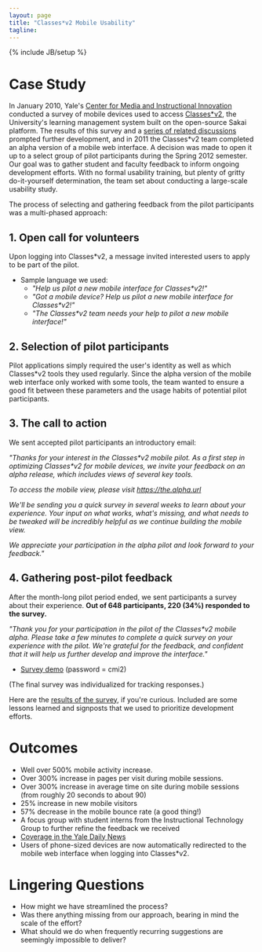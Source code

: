 ```yaml
---
layout: page
title: "Classes*v2 Mobile Usability"
tagline: 
---
```

{% include JB/setup %}

# Case Study

In January 2010, Yale's [Center for Media and Instructional Innovation](http://cmii.yale.edu) conducted a survey of mobile devices used to access [Classes\*v2](https://classesv2.yale.edu/), the University's learning management system built on the open-source Sakai platform. The results of this survey and a [series of related discussions](https://yale.box.com/s/vz49cp2oi6oeqah3zhda) prompted further development, and in 2011 the Classes\*v2 team completed an alpha version of a mobile web interface. A decision was made to open it up to a select group of pilot participants during the Spring 2012 semester. Our goal was to gather student and faculty feedback to inform ongoing development efforts. With no formal usability training, but plenty of gritty do-it-yourself determination, the team set about conducting a large-scale usability study. 

The process of selecting and gathering feedback from the pilot participants was a multi-phased approach:

## 1. Open call for volunteers

Upon logging into Classes\*v2, a message invited interested users to apply to be part of the pilot. 
    
- Sample language we used:
  - _"Help us pilot a new mobile interface for Classes\*v2!"_
  - _"Got a mobile device? Help us pilot a new mobile interface for Classes\*v2!"_
  - _"The Classes\*v2 team needs your help to pilot a new mobile interface!"_

## 2. Selection of pilot participants

Pilot applications simply required the user's identity as well as which Classes\*v2 tools they used regularly. Since the alpha version of the mobile web interface only worked with some tools, the team wanted to ensure a good fit between these parameters and the usage habits of potential pilot participants.

## 3. The call to action

We sent accepted pilot participants an introductory email:

_"Thanks for your interest in the Classes\*v2 mobile pilot.  As a first step in optimizing Classes\*v2 for mobile devices, we invite your feedback on an alpha release, which includes views of several key tools._
 
_To access the mobile view, please visit https://the.alpha.url_
 
_We'll be sending you a quick survey in several weeks to learn about your experience.  Your input on what works, what's missing, and what needs to be tweaked will be incredibly helpful as we continue building the mobile view._
 
_We appreciate your participation in the alpha pilot and look forward to your feedback."_

## 4. Gathering post-pilot feedback

After the month-long pilot period ended, we sent participants a survey about their experience. __Out of 648 participants, 220 (34%) responded to the survey.__

_"Thank you for your participation in the pilot of the Classes\*v2 mobile alpha. Please take a few minutes to complete a quick survey on your experience with the pilot. We're grateful for the feedback, and confident that it will help us further develop and improve the interface."_

- [Survey demo](http://yale.qualtrics.com/SE/?SID=SV_eRj4tTXxWw9ojIM) (password = cmi2)

(The final survey was individualized for tracking responses.)

Here are the [results of the survey](https://yale.box.com/s/04hwjb4fcdb0xcbi0vn2), if you're curious. Included are some lessons learned and signposts that we used to prioritize development efforts. 

# Outcomes

- Well over 500% mobile activity increase.
- Over 300% increase in pages per visit during mobile sessions.
- Over 300% increase in average time on site during mobile sessions (from roughly 20 seconds to about 90)
- 25% increase in new mobile visitors
- 57% decrease in the mobile bounce rate (a good thing!)
- A focus group with student interns from the Instructional Technology Group to further refine the feedback we received
- [Coverage in the Yale Daily News](http://yaledailynews.com/blog/2012/02/08/classesv2-site-extends-to-smartphones/)
- Users of phone-sized devices are now automatically redirected to the mobile web interface when logging into Classes\*v2.

# Lingering Questions

- How might we have streamlined the process?
- Was there anything missing from our approach, bearing in mind the scale of the effort?
- What should we do when frequently recurring suggestions are seemingly impossible to deliver?